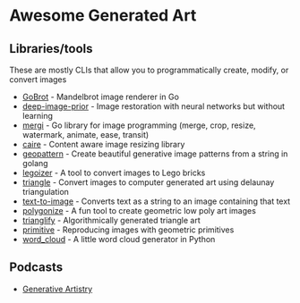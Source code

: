 # Awesome Generated Art

## Libraries/tools
These are mostly CLIs that allow you to programmatically create, modify, or convert images

- [GoBrot](https://github.com/esimov/gobrot) - Mandelbrot image renderer in Go
- [deep-image-prior](https://github.com/DmitryUlyanov/deep-image-prior) - Image restoration with neural networks but without learning
- [mergi](https://github.com/noelyahan/mergi) - Go library for image programming (merge, crop, resize, watermark, animate, ease, transit)
- [caire](https://github.com/esimov/caire) - Content aware image resizing library
- [geopattern](https://github.com/pravj/geopattern) - Create beautiful generative image patterns from a string in golang
- [legoizer](https://github.com/esimov/legoizer) - A tool to convert images to Lego bricks
- [triangle](https://github.com/esimov/triangle) - Convert images to computer generated art using delaunay triangulation
- [text-to-image](https://github.com/bostrom/text-to-image) - Converts text as a string to an image containing that text
- [polygonize](https://github.com/evansque/polygonize) - A fun tool to create geometric low poly art images
- [trianglify](https://github.com/qrohlf/trianglify) - Algorithmically generated triangle art
- [primitive](https://github.com/fogleman/primitive) - Reproducing images with geometric primitives
- [word_cloud](https://github.com/amueller/word_cloud) - A little word cloud generator in Python

## Podcasts
- [Generative Artistry](https://generativeartistry.com/)
